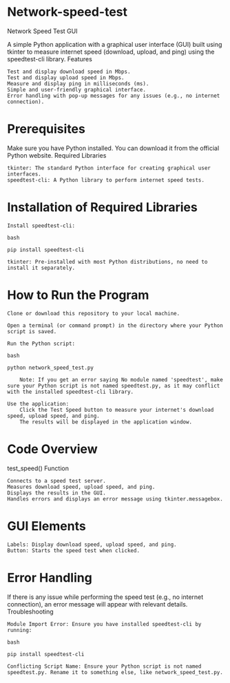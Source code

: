 # Network-speed-test
Network Speed Test GUI

A simple Python application with a graphical user interface (GUI) built using tkinter to measure internet speed (download, upload, and ping) using the speedtest-cli library.
Features

    Test and display download speed in Mbps.
    Test and display upload speed in Mbps.
    Measure and display ping in milliseconds (ms).
    Simple and user-friendly graphical interface.
    Error handling with pop-up messages for any issues (e.g., no internet connection).

# Prerequisites

Make sure you have Python installed. You can download it from the official Python website.
Required Libraries

    tkinter: The standard Python interface for creating graphical user interfaces.
    speedtest-cli: A Python library to perform internet speed tests.

# Installation of Required Libraries

    Install speedtest-cli:

    bash

    pip install speedtest-cli

    tkinter: Pre-installed with most Python distributions, no need to install it separately.

# How to Run the Program

    Clone or download this repository to your local machine.

    Open a terminal (or command prompt) in the directory where your Python script is saved.

    Run the Python script:

    bash

    python network_speed_test.py

        Note: If you get an error saying No module named 'speedtest', make sure your Python script is not named speedtest.py, as it may conflict with the installed speedtest-cli library.

    Use the application:
        Click the Test Speed button to measure your internet's download speed, upload speed, and ping.
        The results will be displayed in the application window.

# Code Overview
test_speed() Function

    Connects to a speed test server.
    Measures download speed, upload speed, and ping.
    Displays the results in the GUI.
    Handles errors and displays an error message using tkinter.messagebox.

# GUI Elements

    Labels: Display download speed, upload speed, and ping.
    Button: Starts the speed test when clicked.


# Error Handling

If there is any issue while performing the speed test (e.g., no internet connection), an error message will appear with relevant details.
Troubleshooting

    Module Import Error: Ensure you have installed speedtest-cli by running:

    bash

    pip install speedtest-cli

    Conflicting Script Name: Ensure your Python script is not named speedtest.py. Rename it to something else, like network_speed_test.py.
